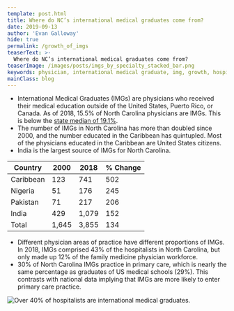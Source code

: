 ```yaml
---
template: post.html
title: Where do NC’s international medical graduates come from?
date: 2019-09-13
author: 'Evan Galloway'
hide: true
permalink: /growth_of_imgs
teaserText: >-
  Where do NC’s international medical graduates come from?
teaserImage: /images/posts/imgs_by_specialty_stacked_bar.png
keywords: physician, international medical graduate, img, growth, hospitalist
mainClass: blog
---
```

* International Medical Graduates (IMGs) are physicians who received their medical education outside of the United States, Puerto Rico, or Canada. As of 2018, 15.5% of North Carolina physicians are IMGs. This is below the [state median of 19.1%](https://www.aamc.org/data/workforce/reports/484392/2017-state-physician-workforce-data-report.html).
* The number of IMGs in North Carolina has more than doubled since 2000, and the number educated in the Caribbean has quintupled. Most of the physicians educated in the Caribbean are United States citizens.
* India is the largest source of IMGs for North Carolina.

<table align="center">
   <thead>
      <th data-key="country" class="column-type-string ">
         Country
      </th>
      <th data-key="2000" class="column-type-number ">
         2000
      </th>
      <th data-key="2018" class="column-type-number ">
         2018
      </th>
      <th data-key="% Change" class="column-type-number ">
         % Change
      </th>
   </thead>
   <tbody>
      <tr>
         <td class="cell-type-string">Caribbean</td>
         <td class="cell-type-number">123</td>
         <td class="cell-type-number">741</td>
         <td class="cell-type-number">502</td>
      </tr>
      <tr>
         <td class="cell-type-string">Nigeria</td>
         <td class="cell-type-number">51</td>
         <td class="cell-type-number">176</td>
         <td class="cell-type-number">245</td>
      </tr>
      <tr>
         <td class="cell-type-string">Pakistan</td>
         <td class="cell-type-number">71</td>
         <td class="cell-type-number">217</td>
         <td class="cell-type-number">206</td>
      </tr>
      <tr>
         <td class="cell-type-string">India</td>
         <td class="cell-type-number">429</td>
         <td class="cell-type-number">1,079</td>
         <td class="cell-type-number">152</td>
      </tr>
      <tr>
         <td class="cell-type-string">Total</td>
         <td class="cell-type-number">1,645</td>
         <td class="cell-type-number">3,855</td>
         <td class="cell-type-number">134</td>
      </tr>
   </tbody>
</table>

* Different physician areas of practice have different proportions of IMGs. In 2018, IMGs comprised 43% of the hospitalists in North Carolina, but only made up 12% of the family medicine physician workforce.
* 30% of North Carolina IMGs practice in primary care, which is nearly the same percentage as graduates of US medical schools (29%). This contrasts with national data implying that IMGs are more likely to enter primary care practice.

![Over 40% of hospitalists are international medical graduates.](/images/posts/imgs_by_specialty_stacked_bar_clean_title.png)